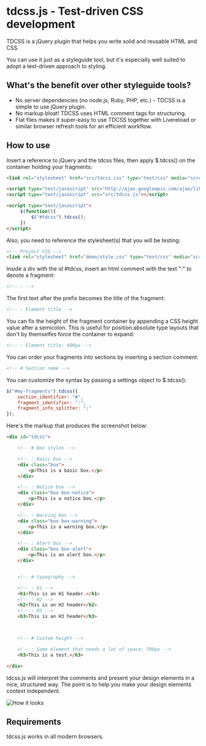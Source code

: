 tdcss.js - Test-driven CSS development
================

TDCSS is a jQuery plugin that helps you write solid and reusable HTML and CSS.

You can use it just as a styleguide tool, but it's especially well suited to adopt a test-driven approach to styling.



What's the benefit over other styleguide tools?
---
- No server dependencies (no node.js, Ruby, PHP, etc.) - TDCSS is a simple to use jQuery plugin.
- No markup bloat! TDCSS uses HTML comment tags for structuring.
- Flat files makes it super-easy to use TDCSS together with Livereload or similar browser refresh tools for an efficient workflow.


How to use
---

Insert a reference to jQuery and the tdcss files, then apply $.tdcss() on the container holding your fragments:
```html
<link rel="stylesheet" href="src/tdcss.css" type="text/css" media="screen">

<script type="text/javascript" src="http://ajax.googleapis.com/ajax/libs/jquery/1.7.2/jquery.min.js"></script>
<script type="text/javascript" src="src/tdcss.js"></script>

<script type="text/javascript">
     $(function(){
         $("#tdcss").tdcss();
     })
</script>
```

Also, you need to reference the stylesheet(s) that you will be testing:
```html
<!-- Project CSS -->
<link rel="stylesheet" href="demo/style.css" type="text/css" media="screen">
```

Inside a div with the id #tdcss, insert an html comment with the text ":" to denote a fragment:
```html
<!-- : -->
```

The first text after the prefix becomes the title of the fragment:
```html
<!-- : Element title -->
```

You can fix the height of the fragment container by appending a CSS height value after a semicolon.
This is useful for position:absolute type layouts that don't by themselfes force the container to expand:
```html
<!-- : Element title; 400px -->
```

You can order your fragments into sections by inserting a section comment:
```html
<!-- # Section name -->
```

You can customize the syntax by passing a settings object to $.tdcss():
```javascript
$("#my-fragments").tdcss({
	section_identifier: "#",
	fragment_identifier: ":",
	fragment_info_splitter: ";"
});
```

Here's the markup that produces the screenshot below:
```html
<div id="tdcss">

	<!-- # Box styles -->

	<!-- : Basic box -->
	<div class="box">
	    <p>This is a basic box.</p>
	</div>

	<!-- : Notice box -->
	<div class="box box-notice">
	    <p>This is a notice box.</p>
	</div>

	<!-- : Warning box -->
	<div class="box box-warning">
	    <p>This is a warning box.</p>
	</div>

	<!-- : Alert box -->
	<div class="box box-alert">
	    <p>This is an alert box.</p>
	</div>


	<!-- # typography -->

	<!-- : H1 -->
	<h1>This is an H1 header.</h1>
	<!-- : H2 -->
	<h2>This is an H2 header</h2>
	<!-- : H3 -->
	<h3>This is an H3 header</h3>



	<!-- # Custom height -->

	<!-- : Some element that needs a lot of space; 700px -->
	<h3>This is a test.</h3>

</div>
```

tdcss.js will interpret the comments and present your design elements in a nice, structured way.
The point is to help you make your design elements context independent.


![How it looks](https://github.com/jakobloekke/tdcss.js/raw/master/demo/preview.png)

Requirements
---
tdcss.js works in all modern browsers.
